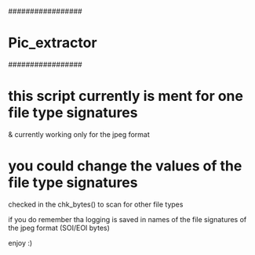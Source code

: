 #################
# Pic_extractor #
#################

# this script currently is ment for one file type signatures
  & currently working only for the jpeg format
  
# you could change the values of the file type signatures
  checked in the chk_bytes() to scan for other file types
  
  if you do remember tha logging is saved in names of the
  file signatures of the jpeg format (SOI/EOI bytes)
  
  
  enjoy :)
